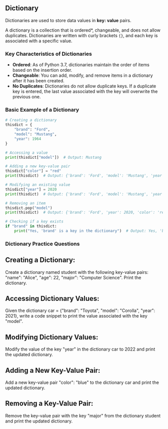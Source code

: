 ## Dictionary

Dictionaries are used to store data values in **key: value** pairs.

A dictionary is a collection that is ordered*, changeable, and does not allow duplicates. Dictionaries are written with curly brackets `{}`, and each key is associated with a specific value.

### Key Characteristics of Dictionaries

- **Ordered**: As of Python 3.7, dictionaries maintain the order of items based on the insertion order.
- **Changeable**: You can add, modify, and remove items in a dictionary after it has been created.
- **No Duplicates**: Dictionaries do not allow duplicate keys. If a duplicate key is entered, the last value associated with the key will overwrite the previous one.

### Basic Example of a Dictionary

```python
# Creating a dictionary
thisdict = {
    "brand": "Ford",
    "model": "Mustang",
    "year": 1964
}

# Accessing a value
print(thisdict["model"])  # Output: Mustang

# Adding a new key-value pair
thisdict["color"] = "red"
print(thisdict)  # Output: {'brand': 'Ford', 'model': 'Mustang', 'year': 1964, 'color': 'red'}

# Modifying an existing value
thisdict["year"] = 2020
print(thisdict)  # Output: {'brand': 'Ford', 'model': 'Mustang', 'year': 2020, 'color': 'red'}

# Removing an item
thisdict.pop("model")
print(thisdict)  # Output: {'brand': 'Ford', 'year': 2020, 'color': 'red'}

# Checking if a key exists
if "brand" in thisdict:
    print("Yes, 'brand' is a key in the dictionary")  # Output: Yes, 'brand' is a key in the dictionary
```

### Dictionary Practice Questions

## Creating a Dictionary:
Create a dictionary named student with the following key-value pairs: "name": "Alice", "age": 22, "major": "Computer Science". Print the dictionary.

## Accessing Dictionary Values:
Given the dictionary car = {"brand": "Toyota", "model": "Corolla", "year": 2021}, write a code snippet to print the value associated with the key "model".

## Modifying Dictionary Values:
Modify the value of the key "year" in the dictionary car to 2022 and print the updated dictionary.

## Adding a New Key-Value Pair:
Add a new key-value pair "color": "blue" to the dictionary car and print the updated dictionary.

## Removing a Key-Value Pair:
Remove the key-value pair with the key "major" from the dictionary student and print the updated dictionary.